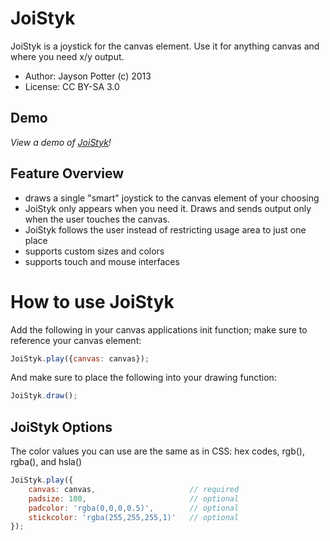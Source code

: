 JoiStyk
=======

JoiStyk is a joystick for the canvas element. Use it for anything canvas and where you need x/y output.

* Author: Jayson Potter (c) 2013
* License: CC BY-SA 3.0


## Demo

*View a demo of [JoiStyk](http://projects.jaysonpotter.com/JoiStyk/)!*


## Feature Overview

- draws a single "smart" joystick to the canvas element of your choosing
- JoiStyk only appears when you need it. Draws and sends output only when the user touches the canvas.
- JoiStyk follows the user instead of restricting usage area to just one place
- supports custom sizes and colors
- supports touch and mouse interfaces


# How to use JoiStyk

Add the following in your canvas applications init function; make sure to reference your canvas element:

```javascript
JoiStyk.play({canvas: canvas});
```

And make sure to place the following into your drawing function:
```javascript
JoiStyk.draw();
```

## JoiStyk Options
The color values you can use are the same as in CSS: hex codes, rgb(), rgba(), and hsla()

```javascript
JoiStyk.play({
	canvas: canvas,                     // required
	padsize: 100,	                    // optional
	padcolor: 'rgba(0,0,0,0.5)',        // optional
	stickcolor: 'rgba(255,255,255,1)'   // optional
});
```
